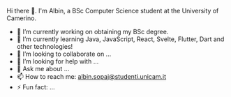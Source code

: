 Hi there 👋. I'm Albin, a BSc Computer Science student at the University of Camerino. 

- 🔭 I’m currently working on obtaining my BSc degree.
- 🌱 I’m currently learning Java, JavaScript, React, Svelte, Flutter, Dart and other technologies!
- 👯 I’m looking to collaborate on ...
- 🤔 I’m looking for help with ...
- 💬 Ask me about ...
- 📫 How to reach me: albin.sopaj@studenti.unicam.it
- ⚡ Fun fact: ...
